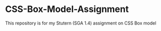 # CSS-Box-Model-Assignment

This repository is for my Stutern (SGA 1.4) assignment on CSS Box model
